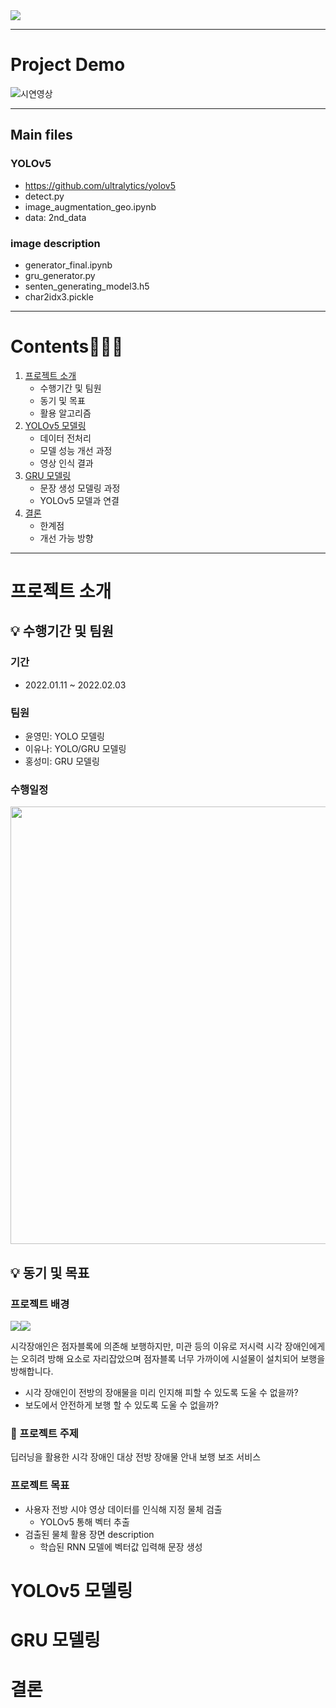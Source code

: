
<img src="https://user-images.githubusercontent.com/48639017/152975869-be2c5c86-5302-42e3-a187-415bedd02b26.png"> 

---

# Project Demo

![시연영상](https://user-images.githubusercontent.com/57916633/152984559-19f6a840-87ba-44b6-84f8-f5bd7a9863be.gif)


---

## Main files

### YOLOv5
- https://github.com/ultralytics/yolov5 
- detect.py
- image_augmentation_geo.ipynb
- data: 2nd_data

### image description
- generator_final.ipynb
- gru_generator.py
- senten_generating_model3.h5
- char2idx3.pickle
---

# Contents🧑🏻‍🦯

1. [프로젝트 소개](#프로젝트-소개) 
    - 수행기간 및 팀원
    - 동기 및 목표
    - 활용 알고리즘
2. [YOLOv5 모델링](#YOLOv5-모델링)
    - 데이터 전처리
    - 모델 성능 개선 과정
    - 영상 인식 결과
3. [GRU 모델링](#GRU-모델링)
    - 문장 생성 모델링 과정
    - YOLOv5 모델과 연결
4. [결론](#결론)
    - 한계점
    - 개선 가능 방향
---
    
# 프로젝트 소개
## 💡 수행기간 및 팀원  

### 기간
- 2022.01.11 ~ 2022.02.03  

### 팀원
- 윤영민: YOLO 모델링
- 이유나: YOLO/GRU 모델링
- 홍성미: GRU 모델링

### 수행일정  

<p align="center"><img width="700" src="https://user-images.githubusercontent.com/48639017/152988514-36f03d1d-87bf-4af8-9553-9fb95d27a2c9.png"></p>   


## 💡 동기 및 목표  

### 프로젝트 배경   

<p><img style="max-width:50%; height:auto;" src="https://user-images.githubusercontent.com/48639017/152989614-064fb259-aa8c-4b1a-bebc-d914d16203a6.jpeg"><img style="max-width:50%; height:auto;" src="https://user-images.githubusercontent.com/48639017/152989697-12714c9b-59a5-41f4-b0ed-45b1460d51da.png"></p>

시각장애인은 점자블록에 의존해 보행하지만, 미관 등의 이유로 저시력 시각 장애인에게는 오히려 방해 요소로 자리잡았으며 점자블록 너무 가까이에 시설물이 설치되어 보행을 방해합니다. </br> 
- 시각 장애인이 전방의 장애물을 미리 인지해 피할 수 있도록 도울 수 없을까?
- 보도에서 안전하게 보행 할 수 있도록 도울 수 없을까?

### 📌 프로젝트 주제

딥러닝을 활용한 시각 장애인 대상 전방 장애물 안내 보행 보조 서비스

### 프로젝트 목표

- 사용자 전방 시야 영상 데이터를 인식해 지정 물체 검출
    - YOLOv5 통해 벡터 추출
- 검출된 물체 활용 장면 description
    - 학습된 RNN 모델에 벡터값 입력해 문장 생성


# YOLOv5 모델링

# GRU 모델링

# 결론
